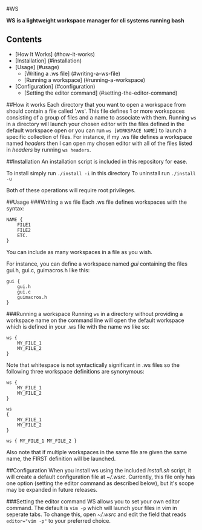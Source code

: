 #WS

**WS is a lightweight workspace manager for cli systems running bash**

## Contents
 - [How It Works] (#how-it-works)
 - [Installation] (#installation)
 - [Usage] (#usage)
   - [Writing a .ws file] (#writing-a-ws-file)
   - [Running a workspace] (#running-a-workspace)
 - [Configuration] (#configuration)
   - [Setting the editor command] (#setting-the-editor-command)

##How it works
Each directory that you want to open a workspace from should contain a file
called '.ws'. This file defines 1 or more workspaces consisting of a group of
files and a name to associate with them. Running `ws` in a directory will
launch your chosen editor with the files defined in the default workspace open
or you can run `ws [WORKSPACE NAME]` to launch a specific collection of files.
For instance, if my .ws file defines a workspace named *headers* then I can
open my chosen editor with all of the files listed in *headers* by running
`ws headers`.

##Installation
An installation script is included in this repository for ease.

To install simply run `./install -i` in this directory
To uninstall run `./install -u`

Both of these operations will require root privileges.

##Usage
###Writing a ws file
Each .ws file defines workspaces with the syntax:
```
NAME {
	FILE1
	FILE2
	ETC.
}
```

You can include as many workspaces in a file as you wish.

For instance, you can define a workspace named *gui* containing the files
gui.h, gui.c, guimacros.h like this:
```
gui {
	gui.h
	gui.c
	guimacros.h
}
```

###Running a workspace
Running `ws` in a directory without providing a workspace name on the command
line will open the default workspace which is defined in your .ws file with the
name *ws* like so:
```
ws {
	MY_FILE_1
	MY_FILE_2
}
```

Note that whitespace is not syntactically significant in .ws files so the
following three workspace definitions are synonymous:
```
ws {
	MY_FILE_1
	MY_FILE_2
}

ws
{
	MY_FILE_1
	MY_FILE_2
}

ws { MY_FILE_1 MY_FILE_2 }
```

Also note that if multiple workspaces in the same file are given the same name,
the FIRST definition will be launched.

##Configuration
When you install ws using the included *install.sh* script, it will create a
default configuration file at *~/.wsrc*. Currently, this file only has one
option (setting the editor command as described below), but it's scope may be
expanded in future releases.

###Setting the editor command
WS allows you to set your own editor command. The default is `vim -p` which
will launch your files in vim in seperate tabs. To change this, open *~/.wsrc*
and edit the field that reads `editor="vim -p"` to your preferred choice.
